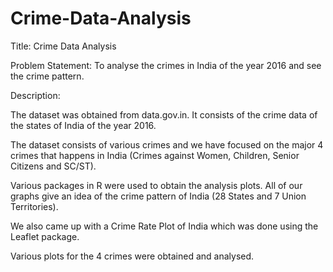 # Crime-Data-Analysis
Title:
Crime Data Analysis

Problem Statement:
To analyse the crimes in India of the year 2016 and see the crime pattern.

Description:

The dataset was obtained from data.gov.in. It consists of the crime data of the states of India of the year 2016.

The dataset consists of various crimes and we have focused on the major 4 crimes that happens in India (Crimes against Women, Children, Senior Citizens and SC/ST).

Various packages in R were used to obtain the analysis plots. All of our graphs give an idea of the crime pattern of India (28 States and 7 Union Territories). 

We  also came up with a Crime Rate Plot of India which was done using the Leaflet package.

Various plots for the 4 crimes were obtained and analysed.




